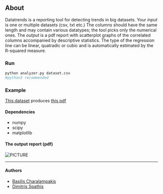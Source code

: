 
## About 
Datatrends is a reporting tool for detecting trends in big datasets. Your *input* is one or multiple datasets (csv, txt etc.)  The columns should have the same length and may contain various datatypes; the tool picks only the numerical ones. The *output* is a pdf report with scatterplot graphs of the correlated columns accompanied by descriptive statistics. The type of the regression line can be linear, quatradic or cubic and is automatically estimated by the R-squared measure. 

### Run 
```python
python analyzer.py dataset.csv
#python3 recommended
```
### Example
[This dataset](https://github.com/sdimi/datatrends.py/blob/master/test%20datasets/advertising.csv) produces [this pdf](https://github.com/sdimi/datatrends.py/blob/master/sample%20report.pdf?raw=true)

#### Dependencies
* numpy
* scipy
* matplotlib

#### The output report (pdf)
![PICTURE](http://i.imgur.com/wvBHKgK.jpg)
***

#### Authors
* [Basilis Charalampakis](https://github.com/charbgr)
* [Dimitris Spathis](https://github.com/sdimi)


